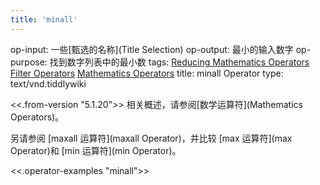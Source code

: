 ```yaml
---
title: 'minall'
---
```


op-input: 一些[甄选的名称](Title Selection)
op-output: 最小的输入数字
op-purpose: 找到数字列表中的最小数
tags: [Reducing Mathematics Operators](#Reducing%20Mathematics%20Operators) [Filter Operators](#Filter%20Operators) [Mathematics Operators](#Mathematics%20Operators)
title: minall Operator
type: text/vnd.tiddlywiki

<<.from-version "5.1.20">> 相关概述，请参阅[数学运算符](Mathematics Operators)。

另请参阅 [maxall 运算符](maxall Operator)，并比较 [max 运算符](max Operator)和 [min 运算符](min Operator)。

<<.operator-examples "minall">>
